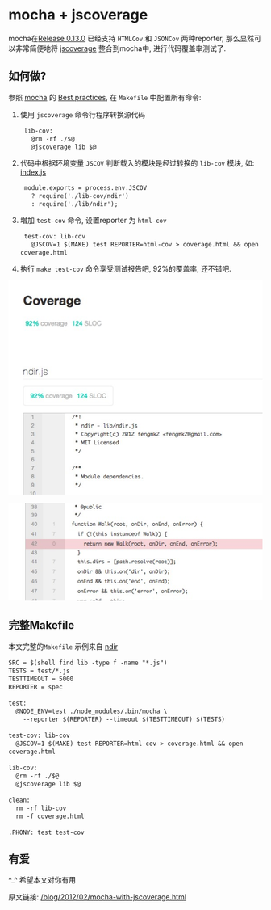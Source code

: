 # mocha + jscoverage

mocha在[Release 0.13.0](https://github.com/visionmedia/mocha/commit/6caeb30386e92b4a980074b535747319324dfe99) 已经支持 `HTMLCov` 和 `JSONCov` 两种reporter, 那么显然可以非常简便地将 [jscoverage](https://github.com/visionmedia/node-jscoverage) 整合到mocha中, 进行代码覆盖率测试了.

## 如何做?

参照 [mocha](http://visionmedia.github.com/mocha/) 的 [Best practices](http://visionmedia.github.com/mocha/), 在 `Makefile` 中配置所有命令:

1. 使用 `jscoverage` 命令行程序转换源代码

        lib-cov:
          @rm -rf ./$@
          @jscoverage lib $@

1. 代码中根据环境变量 `JSCOV` 判断载入的模块是经过转换的 `lib-cov` 模块, 如: [index.js](https://github.com/fengmk2/ndir/blob/master/index.js)

        module.exports = process.env.JSCOV 
          ? require('./lib-cov/ndir')
          : require('./lib/ndir');

1. 增加 `test-cov` 命令, 设置reporter 为 `html-cov`

        test-cov: lib-cov
          @JSCOV=1 $(MAKE) test REPORTER=html-cov > coverage.html && open coverage.html

1. 执行 `make test-cov` 命令享受测试报告吧, 92%的覆盖率, 还不错吧.

![mocha-with-jscoverage-1.jpg](mocha-with-jscoverage-1.jpg)

![mocha-with-jscoverage-2.jpg](mocha-with-jscoverage-2.jpg)

## 完整Makefile

本文完整的`Makefile` 示例来自 [ndir](https://github.com/fengmk2/ndir)

    SRC = $(shell find lib -type f -name "*.js")
    TESTS = test/*.js
    TESTTIMEOUT = 5000
    REPORTER = spec

    test:
      @NODE_ENV=test ./node_modules/.bin/mocha \
        --reporter $(REPORTER) --timeout $(TESTTIMEOUT) $(TESTS)

    test-cov: lib-cov
      @JSCOV=1 $(MAKE) test REPORTER=html-cov > coverage.html && open coverage.html

    lib-cov:
      @rm -rf ./$@
      @jscoverage lib $@

    clean:
      rm -rf lib-cov
      rm -f coverage.html

    .PHONY: test test-cov

## 有爱

^_^ 希望本文对你有用

原文链接: [/blog/2012/02/mocha-with-jscoverage.html](/blog/2012/02/mocha-with-jscoverage.html)
